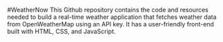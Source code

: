 #WeatherNow
This Github repository contains the code and resources needed to build a real-time weather application that fetches weather data from OpenWeatherMap using an API key. It has a user-friendly front-end built with HTML, CSS, and JavaScript.